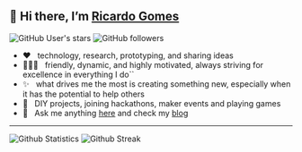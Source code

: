 ## 👋 Hi there, I’m [Ricardo Gomes](https://ricardo.heptasoft.com/aboutme/)
![GitHub User's stars](https://img.shields.io/github/stars/organom) ![GitHub followers](https://img.shields.io/github/followers/organom)

- ❤️ &nbsp; technology, research, prototyping, and sharing ideas
- 🧔🏻‍♂️ &nbsp; friendly, dynamic, and highly motivated, always striving for excellence in everything I do``
- ✨ &nbsp; what drives me the most is creating something new, especially when it has the potential to help others
- 👾 &nbsp; DIY projects, joining hackathons, maker events and playing games
- 💬 &nbsp; Ask me anything [here](https://github.com/organom/organom/issues/) and check my [blog](https://ricardo.heptasoft.com)
----

![Github Statistics](https://github-readme-stats-eight-theta.vercel.app/api?username=organom&show_icons=true&hide_border=true&theme=dark&include_all_commits=true&count_private=true)
![Github Streak](https://github-readme-streak-stats.herokuapp.com/?user=organom&theme=dark&hide_border=true)
<!-- ![Most Used Languages](https://github-readme-stats-eight-theta.vercel.app/api/top-langs/?username=organom&show_icons=true&theme=dark&hide_border=true&include_all_commits=true&count_private=true&layout=compact&langs_count=8&hide=c,c%2B%2B)
-->

